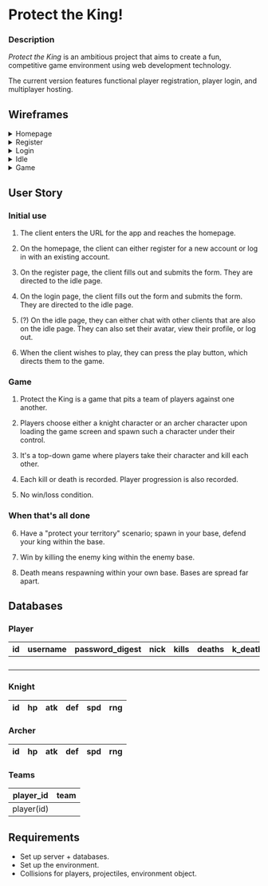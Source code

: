 # Protect the King!

### Description

_Protect the King_ is an ambitious project that aims to create a fun, competitive game environment using web development technology.

The current version features functional player registration, player login, and multiplayer hosting.

## Wireframes

<details> 
<summary>Homepage</summary>
<br>
<img src="https://i.imgur.com/qTqaHHu.jpg"></img>
</details>

<details>
<summary>Register</summary>
<br>
[Register](https://i.imgur.com/B52WX9N.jpg "Register")
</details>

<details>
<summary>Login</summary>
<br>
[Login](https://i.imgur.com/cKgT85i.jpg "Login screen")
</details>

<details>
<summary>Idle</summary>
<br>
[Idle](https://i.imgur.com/oNUt8WS.jpg "Idle")
</details>

<details>
<summary>Game</summary>
<br>
[Game](https://i.imgur.com/CFsngQN.jpg "Game")
</details>

## User Story

### Initial use

1. The client enters the URL for the app and reaches the homepage.

2. On the homepage, the client can either register for a new account or log in with an existing account.

3. On the register page, the client fills out and submits the form. They are directed to the idle page.

4. On the login page, the client fills out the form and submits the form. They are directed to the idle page.

5. (?) On the idle page, they can either chat with other clients that are also on the idle page. They can also set their avatar, view their profile, or log out.

6. When the client wishes to play, they can press the play button, which directs them to the game.

### Game

1. Protect the King is a game that pits a team of players against one another.

2. Players choose either a knight character or an archer character upon loading the game screen and spawn such a character under their control.

3. It's a top-down game where players take their character and kill each other.

4. Each kill or death is recorded. Player progression is also recorded.

5. No win/loss condition.

### When that's all done

6. Have a "protect your territory" scenario; spawn in your base, defend your king within the base.

7. Win by killing the enemy king within the enemy base.

8. Death means respawning within your own base. Bases are spread far apart.

## Databases

### Player

| id | username | password\_digest | nick | kills | deaths | k\_deaths | a\_deaths | knight | archer | k\_kills | a\_kills |
|:-:|:-:|:-:|:-:|:-:|:-:|:-:|:-:|:-:|:-:|:-:|:-:|
|||||||||knight(id)|archer(id)|||

### Knight

| id | hp | atk | def | spd | rng |
|:--:|:--:|:---:|:---:|:---:|:---:|

### Archer

| id | hp | atk | def | spd | rng |
|:--:|:--:|:---:|:---:|:---:|:---:|

### Teams

| player_id | team |
|:--:|:----:|
|player(id)||

## Requirements

- Set up server + databases.
- Set up the environment.
- Collisions for players, projectiles, environment object.
